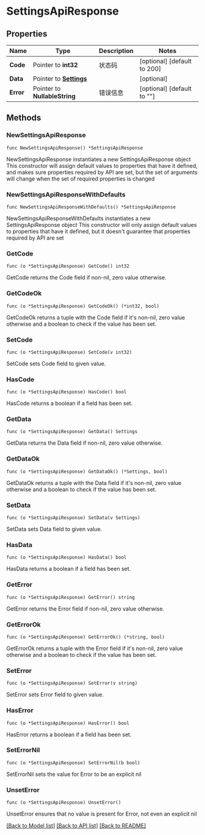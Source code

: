 # SettingsApiResponse

## Properties

Name | Type | Description | Notes
------------ | ------------- | ------------- | -------------
**Code** | Pointer to **int32** | 状态码 | [optional] [default to 200]
**Data** | Pointer to [**Settings**](Settings.md) |  | [optional] 
**Error** | Pointer to **NullableString** | 错误信息 | [optional] [default to ""]

## Methods

### NewSettingsApiResponse

`func NewSettingsApiResponse() *SettingsApiResponse`

NewSettingsApiResponse instantiates a new SettingsApiResponse object
This constructor will assign default values to properties that have it defined,
and makes sure properties required by API are set, but the set of arguments
will change when the set of required properties is changed

### NewSettingsApiResponseWithDefaults

`func NewSettingsApiResponseWithDefaults() *SettingsApiResponse`

NewSettingsApiResponseWithDefaults instantiates a new SettingsApiResponse object
This constructor will only assign default values to properties that have it defined,
but it doesn't guarantee that properties required by API are set

### GetCode

`func (o *SettingsApiResponse) GetCode() int32`

GetCode returns the Code field if non-nil, zero value otherwise.

### GetCodeOk

`func (o *SettingsApiResponse) GetCodeOk() (*int32, bool)`

GetCodeOk returns a tuple with the Code field if it's non-nil, zero value otherwise
and a boolean to check if the value has been set.

### SetCode

`func (o *SettingsApiResponse) SetCode(v int32)`

SetCode sets Code field to given value.

### HasCode

`func (o *SettingsApiResponse) HasCode() bool`

HasCode returns a boolean if a field has been set.

### GetData

`func (o *SettingsApiResponse) GetData() Settings`

GetData returns the Data field if non-nil, zero value otherwise.

### GetDataOk

`func (o *SettingsApiResponse) GetDataOk() (*Settings, bool)`

GetDataOk returns a tuple with the Data field if it's non-nil, zero value otherwise
and a boolean to check if the value has been set.

### SetData

`func (o *SettingsApiResponse) SetData(v Settings)`

SetData sets Data field to given value.

### HasData

`func (o *SettingsApiResponse) HasData() bool`

HasData returns a boolean if a field has been set.

### GetError

`func (o *SettingsApiResponse) GetError() string`

GetError returns the Error field if non-nil, zero value otherwise.

### GetErrorOk

`func (o *SettingsApiResponse) GetErrorOk() (*string, bool)`

GetErrorOk returns a tuple with the Error field if it's non-nil, zero value otherwise
and a boolean to check if the value has been set.

### SetError

`func (o *SettingsApiResponse) SetError(v string)`

SetError sets Error field to given value.

### HasError

`func (o *SettingsApiResponse) HasError() bool`

HasError returns a boolean if a field has been set.

### SetErrorNil

`func (o *SettingsApiResponse) SetErrorNil(b bool)`

 SetErrorNil sets the value for Error to be an explicit nil

### UnsetError
`func (o *SettingsApiResponse) UnsetError()`

UnsetError ensures that no value is present for Error, not even an explicit nil

[[Back to Model list]](../README.md#documentation-for-models) [[Back to API list]](../README.md#documentation-for-api-endpoints) [[Back to README]](../README.md)


